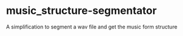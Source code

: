 # music_structure-segmentator
A simplification to segment a wav file and get the music form structure
